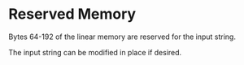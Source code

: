 # Reserved Memory

Bytes 64-192 of the linear memory are reserved for the input string.

The input string can be modified in place if desired.
